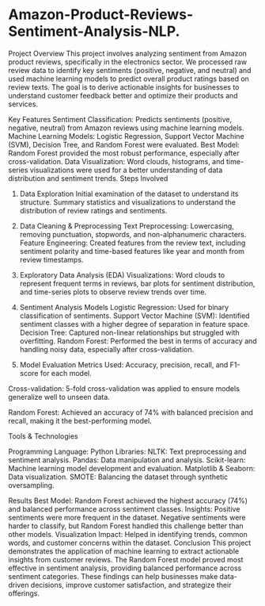 # Amazon-Product-Reviews-Sentiment-Analysis-NLP.
Project Overview
This project involves analyzing sentiment from Amazon product reviews, specifically in the electronics sector. 
We processed raw review data to identify key sentiments (positive, negative, and neutral) and used machine learning models to predict overall product ratings based on review texts. 
The goal is to derive actionable insights for businesses to understand customer feedback better and optimize their products and services.

Key Features
Sentiment Classification: Predicts sentiments (positive, negative, neutral) from Amazon reviews using machine learning models.
Machine Learning Models: Logistic Regression, Support Vector Machine (SVM), Decision Tree, and Random Forest were evaluated.
Best Model: Random Forest provided the most robust performance, especially after cross-validation.
Data Visualization: Word clouds, histograms, and time-series visualizations were used for a better understanding of data distribution and sentiment trends.
Steps Involved
1. Data Exploration
Initial examination of the dataset to understand its structure.
Summary statistics and visualizations to understand the distribution of review ratings and sentiments.
2. Data Cleaning & Preprocessing
Text Preprocessing: Lowercasing, removing punctuation, stopwords, and non-alphanumeric characters.
Feature Engineering: Created features from the review text, including sentiment polarity and time-based features like year and month from review timestamps.
3. Exploratory Data Analysis (EDA)
Visualizations: Word clouds to represent frequent terms in reviews, bar plots for sentiment distribution, and time-series plots to observe review trends over time.
4. Sentiment Analysis Models
Logistic Regression: Used for binary classification of sentiments.
Support Vector Machine (SVM): Identified sentiment classes with a higher degree of separation in feature space.
Decision Tree: Captured non-linear relationships but struggled with overfitting.
Random Forest: Performed the best in terms of accuracy and handling noisy data, especially after cross-validation.

6. Model Evaluation
Metrics Used: Accuracy, precision, recall, and F1-score for each model.

Cross-validation: 5-fold cross-validation was applied to ensure models generalize well to unseen data.

Random Forest: Achieved an accuracy of 74% with balanced precision and recall, making it the best-performing model.

Tools & Technologies

Programming Language: Python
Libraries:
NLTK: Text preprocessing and sentiment analysis.
Pandas: Data manipulation and analysis.
Scikit-learn: Machine learning model development and evaluation.
Matplotlib & Seaborn: Data visualization.
SMOTE: Balancing the dataset through synthetic oversampling.

Results
Best Model: Random Forest achieved the highest accuracy (74%) and balanced performance across sentiment classes.
Insights: Positive sentiments were more frequent in the dataset. Negative sentiments were harder to classify, but Random Forest handled this challenge better than other models.
Visualization Impact: Helped in identifying trends, common words, and customer concerns within the dataset.
Conclusion
This project demonstrates the application of machine learning to extract actionable insights from customer reviews. The Random Forest model proved most effective in sentiment analysis, providing balanced performance across sentiment categories. These findings can help businesses make data-driven decisions, improve customer satisfaction, and strategize their offerings.
